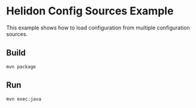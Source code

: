 
# Helidon Config Sources Example

This example shows how to load configuration from multiple 
configuration sources.

## Build

```
mvn package
```

## Run

```
mvn exec:java
```
